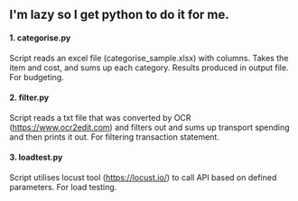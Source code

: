 ## I'm lazy so I get python to do it for me.

#### 1. categorise.py
Script reads an excel file (categorise_sample.xlsx) with columns. Takes the item and cost, and sums up each category. Results produced in output file. For budgeting.

#### 2. filter.py
Script reads a txt file that was converted by OCR (https://www.ocr2edit.com) and filters out and sums up transport spending and then prints it out. For filtering transaction statement.

#### 3. loadtest.py
Script utilises locust tool (https://locust.io/) to call API based on defined parameters. For load testing.
